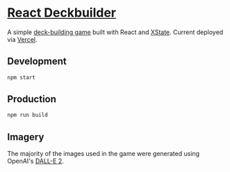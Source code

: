 # [React Deckbuilder](https://deckbuilder.nicklemmon.com)

A simple [deck-building game](https://en.wikipedia.org/wiki/Deck-building_game) built with React and
[XState](https://xstate.js.org/). Current deployed via [Vercel](https://vercel.com/).

## Development

```bash
npm start
```

## Production

```bash
npm run build
```

## Imagery

The majority of the images used in the game were generated using OpenAI's
[DALL-E 2](https://openai.com/dall-e-2/).
